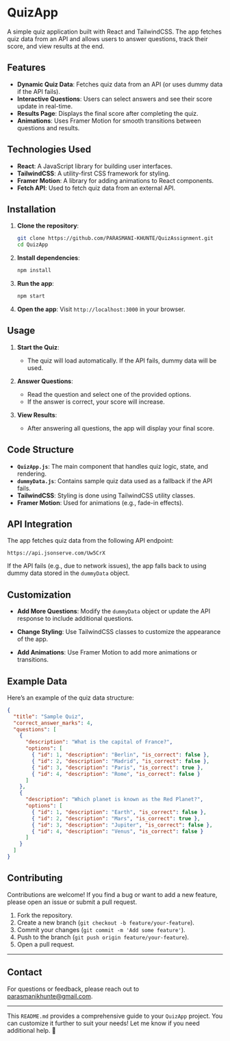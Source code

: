 

# QuizApp

A simple quiz application built with React and TailwindCSS. The app fetches quiz data from an API and allows users to answer questions, track their score, and view results at the end.

## Features

- **Dynamic Quiz Data**: Fetches quiz data from an API (or uses dummy data if the API fails).
- **Interactive Questions**: Users can select answers and see their score update in real-time.
- **Results Page**: Displays the final score after completing the quiz.
- **Animations**: Uses Framer Motion for smooth transitions between questions and results.

## Technologies Used

- **React**: A JavaScript library for building user interfaces.
- **TailwindCSS**: A utility-first CSS framework for styling.
- **Framer Motion**: A library for adding animations to React components.
- **Fetch API**: Used to fetch quiz data from an external API.

## Installation

1. **Clone the repository**:
   ```bash
   git clone https://github.com/PARASMANI-KHUNTE/QuizAssignment.git
   cd QuizApp
   ```

2. **Install dependencies**:
   ```bash
   npm install
   ```

3. **Run the app**:
   ```bash
   npm start
   ```

4. **Open the app**:
   Visit `http://localhost:3000` in your browser.

## Usage

1. **Start the Quiz**:
   - The quiz will load automatically. If the API fails, dummy data will be used.

2. **Answer Questions**:
   - Read the question and select one of the provided options.
   - If the answer is correct, your score will increase.

3. **View Results**:
   - After answering all questions, the app will display your final score.

## Code Structure

- **`QuizApp.js`**: The main component that handles quiz logic, state, and rendering.
- **`dummyData.js`**: Contains sample quiz data used as a fallback if the API fails.
- **TailwindCSS**: Styling is done using TailwindCSS utility classes.
- **Framer Motion**: Used for animations (e.g., fade-in effects).

## API Integration

The app fetches quiz data from the following API endpoint:
```
https://api.jsonserve.com/Uw5CrX
```

If the API fails (e.g., due to network issues), the app falls back to using dummy data stored in the `dummyData` object.

## Customization

- **Add More Questions**:
  Modify the `dummyData` object or update the API response to include additional questions.

- **Change Styling**:
  Use TailwindCSS classes to customize the appearance of the app.

- **Add Animations**:
  Use Framer Motion to add more animations or transitions.

## Example Data

Here’s an example of the quiz data structure:

```json
{
  "title": "Sample Quiz",
  "correct_answer_marks": 4,
  "questions": [
    {
      "description": "What is the capital of France?",
      "options": [
        { "id": 1, "description": "Berlin", "is_correct": false },
        { "id": 2, "description": "Madrid", "is_correct": false },
        { "id": 3, "description": "Paris", "is_correct": true },
        { "id": 4, "description": "Rome", "is_correct": false }
      ]
    },
    {
      "description": "Which planet is known as the Red Planet?",
      "options": [
        { "id": 1, "description": "Earth", "is_correct": false },
        { "id": 2, "description": "Mars", "is_correct": true },
        { "id": 3, "description": "Jupiter", "is_correct": false },
        { "id": 4, "description": "Venus", "is_correct": false }
      ]
    }
  ]
}
```

## Contributing

Contributions are welcome! If you find a bug or want to add a new feature, please open an issue or submit a pull request.

1. Fork the repository.
2. Create a new branch (`git checkout -b feature/your-feature`).
3. Commit your changes (`git commit -m 'Add some feature'`).
4. Push to the branch (`git push origin feature/your-feature`).
5. Open a pull request.



---

## Contact

For questions or feedback, please reach out to [parasmanikhunte@gmail.com](mailto:your-email@example.com).

---

This `README.md` provides a comprehensive guide to your `QuizApp` project. You can customize it further to suit your needs! Let me know if you need additional help. 🚀
